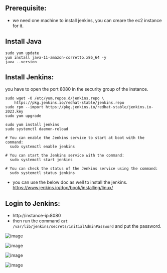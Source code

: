 ## Prerequisite:
- we need one machine to install jenkins, you can creare the ec2 instance for it.

## Install Java
```
sudo yum update
yum install java-11-amazon-corretto.x86_64 -y
java --version
```

## Install Jenkins:

you have to open the port 8080 in the security group of the instance.

```
sudo wget -O /etc/yum.repos.d/jenkins.repo \
    https://pkg.jenkins.io/redhat-stable/jenkins.repo
sudo rpm --import https://pkg.jenkins.io/redhat-stable/jenkins.io-2023.key
sudo yum upgrade

sudo yum install jenkins
sudo systemctl daemon-reload

# You can enable the Jenkins service to start at boot with the command:
  sudo systemctl enable jenkins

# You can start the Jenkins service with the command:
  sudo systemctl start jenkins

# You can check the status of the Jenkins service using the command:
  sudo systemctl status jenkins

```
- you can use the below doc as well to install the jenkins. https://www.jenkins.io/doc/book/installing/linux/

## Login to Jenkins:

- http://instance-ip:8080
- then run the command ```cat /var/lib/jenkins/secrets/initialAdminPassword``` and put the password.

![image](https://github.com/gk-aws-dev/Jenkins/assets/154478305/07dcc40f-80e5-4b97-bfe7-4145a0032d23)

![image](https://github.com/gk-aws-dev/Jenkins/assets/154478305/07ffe387-b5f0-4e3b-bc7a-a4f6dd7f647a)

![image](https://github.com/gk-aws-dev/Jenkins/assets/154478305/890a3e11-e8d2-463a-91eb-cfaa7a92a5c6)

![image](https://github.com/gk-aws-dev/Jenkins/assets/154478305/1898aed3-d715-4fe9-9c9b-9235f0c75c76)






  
